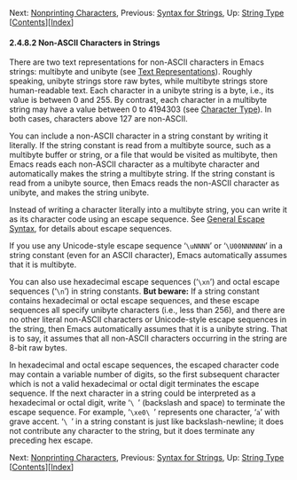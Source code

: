 

Next: [Nonprinting Characters](Nonprinting-Characters.html), Previous: [Syntax for Strings](Syntax-for-Strings.html), Up: [String Type](String-Type.html)   \[[Contents](index.html#SEC_Contents "Table of contents")]\[[Index](Index.html "Index")]

#### 2.4.8.2 Non-ASCII Characters in Strings

There are two text representations for non-ASCII characters in Emacs strings: multibyte and unibyte (see [Text Representations](Text-Representations.html)). Roughly speaking, unibyte strings store raw bytes, while multibyte strings store human-readable text. Each character in a unibyte string is a byte, i.e., its value is between 0 and 255. By contrast, each character in a multibyte string may have a value between 0 to 4194303 (see [Character Type](Character-Type.html)). In both cases, characters above 127 are non-ASCII.

You can include a non-ASCII character in a string constant by writing it literally. If the string constant is read from a multibyte source, such as a multibyte buffer or string, or a file that would be visited as multibyte, then Emacs reads each non-ASCII character as a multibyte character and automatically makes the string a multibyte string. If the string constant is read from a unibyte source, then Emacs reads the non-ASCII character as unibyte, and makes the string unibyte.

Instead of writing a character literally into a multibyte string, you can write it as its character code using an escape sequence. See [General Escape Syntax](General-Escape-Syntax.html), for details about escape sequences.

If you use any Unicode-style escape sequence ‘`\uNNNN`’ or ‘`\U00NNNNNN`’ in a string constant (even for an ASCII character), Emacs automatically assumes that it is multibyte.

You can also use hexadecimal escape sequences (‘`\xn`’) and octal escape sequences (‘`\n`’) in string constants. **But beware:** If a string constant contains hexadecimal or octal escape sequences, and these escape sequences all specify unibyte characters (i.e., less than 256), and there are no other literal non-ASCII characters or Unicode-style escape sequences in the string, then Emacs automatically assumes that it is a unibyte string. That is to say, it assumes that all non-ASCII characters occurring in the string are 8-bit raw bytes.

In hexadecimal and octal escape sequences, the escaped character code may contain a variable number of digits, so the first subsequent character which is not a valid hexadecimal or octal digit terminates the escape sequence. If the next character in a string could be interpreted as a hexadecimal or octal digit, write ‘`\ `’ (backslash and space) to terminate the escape sequence. For example, ‘`\xe0\ `’ represents one character, ‘`a`’ with grave accent. ‘`\ `’ in a string constant is just like backslash-newline; it does not contribute any character to the string, but it does terminate any preceding hex escape.

Next: [Nonprinting Characters](Nonprinting-Characters.html), Previous: [Syntax for Strings](Syntax-for-Strings.html), Up: [String Type](String-Type.html)   \[[Contents](index.html#SEC_Contents "Table of contents")]\[[Index](Index.html "Index")]
